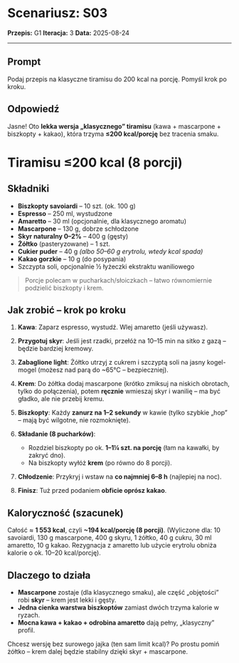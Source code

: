 ﻿# Scenariusz: S03
**Przepis:** G1
**Iteracja:** 3
**Data:** 2025-08-24

---

## Prompt
Podaj przepis na klasyczne tiramisu do 200 kcal na porcję. Pomyśl krok po kroku.


## Odpowiedź
Jasne! Oto **lekka wersja „klasycznego” tiramisu** (kawa + mascarpone + biszkopty + kakao), która trzyma **≤200 kcal/porcję** bez tracenia smaku.

# Tiramisu ≤200 kcal (8 porcji)

## Składniki

* **Biszkopty savoiardi** – 10 szt. (ok. 100 g)
* **Espresso** – 250 ml, wystudzone
* **Amaretto** – 30 ml (opcjonalnie, dla klasycznego aromatu)
* **Mascarpone** – 130 g, dobrze schłodzone
* **Skyr naturalny 0–2%** – 400 g (gęsty)
* **Żółtko** (pasteryzowane) – 1 szt.
* **Cukier puder** – 40 g  *(albo 50–60 g erytrolu, wtedy kcal spada)*
* **Kakao gorzkie** – 10 g (do posypania)
* Szczypta soli, opcjonalnie ½ łyżeczki ekstraktu waniliowego

> Porcje polecam w pucharkach/słoiczkach – łatwo równomiernie podzielić biszkopty i krem.

## Jak zrobić – krok po kroku

1. **Kawa**: Zaparz espresso, wystudź. Wlej amaretto (jeśli używasz).
2. **Przygotuj skyr**: Jeśli jest rzadki, przełóż na 10–15 min na sitko z gazą – będzie bardziej kremowy.
3. **Zabaglione light**: Żółtko utrzyj z cukrem i szczyptą soli na jasny kogel-mogel (możesz nad parą do \~65°C – bezpieczniej).
4. **Krem**: Do żółtka dodaj mascarpone (krótko zmiksuj na niskich obrotach, tylko do połączenia), potem **ręcznie** wmieszaj skyr i wanilię – ma być gładko, ale nie przebij kremu.
5. **Biszkopty**: Każdy **zanurz na 1–2 sekundy** w kawie (tylko szybkie „hop” – mają być wilgotne, nie rozmoknięte).
6. **Składanie (8 pucharków)**:

   * Rozdziel biszkopty po ok. **1–1¼ szt. na porcję** (łam na kawałki, by zakryć dno).
   * Na biszkopty wyłóż **krem** (po równo do 8 porcji).
7. **Chłodzenie**: Przykryj i wstaw na **co najmniej 6–8 h** (najlepiej na noc).
8. **Finisz**: Tuż przed podaniem **obficie oprósz kakao**.

## Kaloryczność (szacunek)

Całość ≈ **1 553 kcal**, czyli **\~194 kcal/porcję (8 porcji)**.
(Wyliczone dla: 10 savoiardi, 130 g mascarpone, 400 g skyru, 1 żółtko, 40 g cukru, 30 ml amaretto, 10 g kakao. Rezygnacja z amaretto lub użycie erytrolu obniża kalorie o ok. 10–20 kcal/porcję).

## Dlaczego to działa

* **Mascarpone** zostaje (dla klasycznego smaku), ale część „objętości” robi **skyr** – krem jest lekki i gęsty.
* **Jedna cienka warstwa biszkoptów** zamiast dwóch trzyma kalorie w ryzach.
* **Mocna kawa + kakao + odrobina amaretto** dają pełny, „klasyczny” profil.

Chcesz wersję bez surowego jajka (ten sam limit kcal)? Po prostu pomiń żółtko – krem dalej będzie stabilny dzięki skyr + mascarpone.
